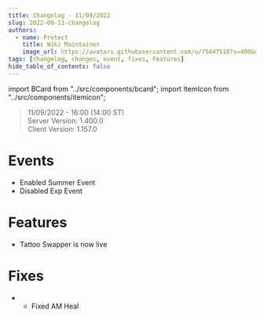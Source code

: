 ```yaml
---
title: Changelog - 11/09/2022
slug: 2022-09-11-changelog
authors:
  - name: Protect
    title: Wiki Maintainer
    image_url: https://avatars.githubusercontent.com/u/75447510?s=400&u=6611d243cb33099270ad8c0cb66a5e659009bd08&v=4
tags: [changelog, changes, event, fixes, Features]
hide_table_of_contents: false
---
```


import BCard from "../src/components/bcard";
import ItemIcon from "../src/components/itemicon";

> 11/09/2022 - 16:00 (14:00 ST)    
> Server Version: 1.400.0     
> Client Version: 1.157.0     

# Events
- Enabled Summer Event
- Disabled Exp Event

# Features
- Tattoo Swapper is now live

# Fixes
- - Fixed AM Heal

